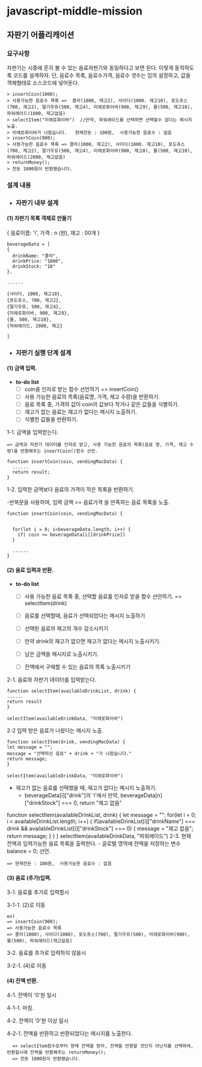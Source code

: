 # javascript-middle-mission

## 자판기 어플리캐이션

### 요구사항

자판기는 시중에 흔히 볼 수 있는 음료자판기와 동일하다고 보면 된다. 이렇게 동작하도록 코드를 설계하자. 단, 음료수 목록, 음료수가격, 음료수 갯수는 임의 설정하고, 값을 객체형태로 소스코드에 넣어둔다.


    > insertCoin(1000);
    > 사용가능한 음료수 목록 =>  콜라(1000, 재고2), 사이다(1000. 재고10), 포도쥬스(700, 재고2), 딸기우유(500, 재고4), 미에로화이바(900, 재고9), 물(500, 재고10), 파워에이드(1000, 재고없음)
    > selectItem("미에로화이바")  //만약, 파워에이드를 선택하면 선택할수 없다는 메시지 노출. 
    > 미에로화이바가 나왔습니다.   현재잔돈 : 100원,  사용가능한 음료수 : 없음
    > insertCoin(900);
    > 사용가능한 음료수 목록 => 콜라(1000, 재고2), 사이다(1000. 재고10), 포도쥬스(700, 재고2), 딸기우유(500, 재고4), 미에로화이바(900, 재고8), 물(500, 재고10), 파워에이드(2000, 재고없음)
    > returnMoney();
    > 잔돈 1000원이 반환됐습니다.

### 설계 내용

- ### 자판기 내부 설계

#### (1) 자판기 목록 객체로 만들기 
{ 음료이름: 'i', 가격 : n (원), 재고 : 00개 }

    beverageData = [
    {
      drinkName: "콜라",
      drinkPrice: "1000",
      drinkStock: "10"
    },

    ......

    {사이다, 1000, 재고10},
    {포도쥬스, 700, 재고2},
    {딸기우유, 500, 재고4},
    {미에로화이바, 900, 재고9},
    {물, 500, 재고10},
    {파워에이드, 2000, 재고}

    ]

- ### 자판기 실행 단계 설계

#### (1) 금액 입력.

- **to-do list**
  - [ ]  coin을 인자로 받는 함수 선언하기 => insertCoin()
  - [ ]  사용 가능한 음료의 목록(음료명, 가격, 재고 수량)을 반환하기.
    - [ ]  음료 목록 중, 가격의 값이 coin의 값보다 작거나 같은 값들을 식별하기.
    - [ ]  재고가 없는 음료는 재고가 없다는 메시지 노출하기.
    - [ ]  식별한 값들을 반환하기.

1-1. 금액을 입력받는다.

    => 금액과 자판기 데이터를 인자로 받고, 사용 가능한 음료의 목록(음료 명, 가격, 재고 수량)을 반환해주는 insertCoin()함수 선언.

    function insertCoin(coin, vendingMacData) {
      ......
      return result;
    }

1-2. 입력한 금액보다 음료의 가격이 작은 목록을 반환하기.

-반복문을 사용하여, 입력 금액 >= 음료가격 을 만족하는 음료 목록을 노출.

    function insertCoin(coin, vendingMacData) {
      

      for(let i = 0; i<beverageData.length; i++) {
        if( coin <= beverageData[i][drinkPrice])
      }

      ......
    }

#### (2) 음료 입력과 반환.

- **to-do list**
  - [ ]  사용 가능한 음료 목록 중, 선택할 음료를 인자로 받을 함수 선언하기. => selectItem(drink)
  - [ ]  음료를 선택할때, 음료가 선택되었다는 메시지 노출하기
  - [ ]  선택된 음료의 재고의 개수 감소시키기
  - [ ]  만약 drink의 재고가 없으면 재고가 없다는 메시지 노출시키기.
  - [ ]  남은 금액을 메시지로 노출시키기.
  - [ ]  잔액에서 구매할 수 있는 음료의 목록 노출시키기


2-1. 음료와 자판기 데이터를 입력받는다.

    function selectItem(availableDrinkList, drink) {
    ......
    return result
    }

    selectItem(availableDrinkData, "미에로화이바")

2-2 입력 받은 음료가 나왔다는 메시지 노출.

    function selectItem(drink, vendingMacData) {
    let message = "";
    message = "선택하신 음료" + drink + "가 나왔습니다."
    return message;
    }

    selectItem(availableDrinkData, "미에로화이바")

- 재고가 없는 음료를 선택했을 때, 재고가 없다는 메시지 노출하기.
  - beverageData[i]["drink"]의 'i'에서 만약, beverageData[n]["drinkStock"] === 0, return "재고 없음"
<?>

    function selectItem(availableDrinkList, drink) {
      let message = "";
      for(let i = 0; i < availableDrinkList.length; i++) {
        if(availableDrinkList[i]["drinkName"] === drink && availableDrinkList[i]["drinkStock"] === 0) {
          message = "재고 없음";
          return message;
        }
      }
    }

    selectItem(availableDrinkData, "파워에이드")

2-3. 현재 잔액과 입력가능한 음료 목록을 출력한다.
- 글로벌 영역에 잔액을 저장하는 변수 balance = 0; 선언.   
<?>

    => 현재잔돈 : 100원,  사용가능한 음료수 : 없음
  
#### (3) 음료 (추가)입력.
  3-1. 음료를 추가로 입력할시
  
  3-1-1. (2)로 이동
    
    ex)
    => insertCoin(900);
    => 사용가능한 음료수 목록
    => 콜라(1000), 사이다(1000), 포도쥬스(700), 딸기우유(500), 미에로화이바(900), 물(500), 파워에이드(재고없음)
    
  3-2. 음료를 추가로 입력하지 않을시
  
  3-2-1. (4)로 이동

#### (4) 잔액 반환.
  4-1. 잔액이 '0'원 일시
  
  4-1-1. 마침.
   
  4-2. 잔액이 '0'원 이상 일시
  
  4-2-1. 잔액을 반환하고 반환되었다는 메시지를 노출한다.
    
      => selectItem함수로부터 현재 잔액을 받아, 잔액을 반환할 것인지 아닌지를 선택하여, 반환할시에 잔액을 반환해주는 returnMoney();
      => 잔돈 1000원이 반환됐습니다.
